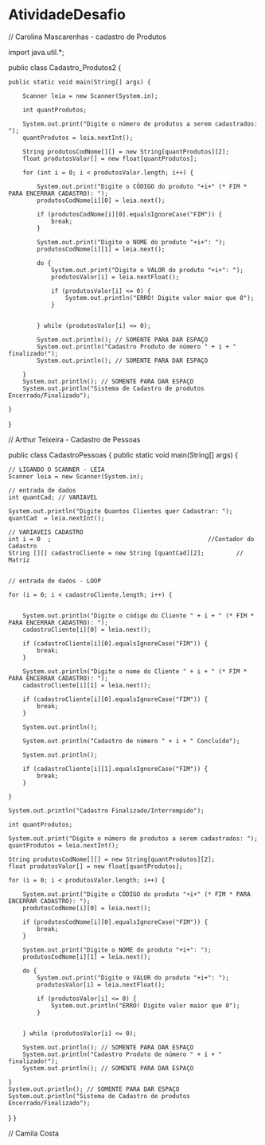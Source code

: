 # AtividadeDesafio

// Carolina Mascarenhas - cadastro de Produtos

import java.util.*;

public class Cadastro_Produtos2 {

	public static void main(String[] args) {
		
		Scanner leia = new Scanner(System.in);
		
		int quantProdutos; 
						
		System.out.print("Digite o número de produtos a serem cadastrados: ");
		quantProdutos = leia.nextInt();
		
		String produtosCodNome[][] = new String[quantProdutos][2];
		float produtosValor[] = new float[quantProdutos];
		
		for (int i = 0; i < produtosValor.length; i++) {
			
			System.out.print("Digite o CÓDIGO do produto "+i+" (* FIM * PARA ENCERRAR CADASTRO): ");
			produtosCodNome[i][0] = leia.next();
			
			if (produtosCodNome[i][0].equalsIgnoreCase("FIM")) {
				break;
			}
			
			System.out.print("Digite o NOME do produto "+i+": ");
			produtosCodNome[i][1] = leia.next();
					
			do {
				System.out.print("Digite o VALOR do produto "+i+": ");
				produtosValor[i] = leia.nextFloat();
					
				if (produtosValor[i] <= 0) {
					System.out.println("ERRO! Digite valor maior que 0");
				} 
			
				
			} while (produtosValor[i] <= 0);
		
			System.out.println(); // SOMENTE PARA DAR ESPAÇO
			System.out.println("Cadastro Produto de número " + i + " finalizado!");
			System.out.println(); // SOMENTE PARA DAR ESPAÇO
			
		} 
		System.out.println(); // SOMENTE PARA DAR ESPAÇO
		System.out.println("Sistema de Cadastro de produtos Encerrado/Finalizado");
		
	} 
		
}

// Arthur Teixeira - Cadastro de Pessoas

public class CadastroPessoas {
public static void main(String[] args) {

    // LIGANDO O SCANNER - LEIA
    Scanner leia = new Scanner(System.in);

    // entrada de dados
    int quantCad; // VARIAVEL

    System.out.println("Digite Quantos Clientes quer Cadastrar: ");
    quantCad  = leia.nextInt(); 

    // VARIAVEIS CADASTRO
    int i = 0  ;                                            //Contador do Cadastro
    String [][] cadastroCliente = new String [quantCad][2];         // Matriz


    // entrada de dados - LOOP

    for (i = 0; i < cadastroCliente.length; i++) {


        System.out.println("Digite o código do Cliente " + i + " (* FIM * PARA ENCERRAR CADASTRO): ");
        cadastroCliente[i][0] = leia.next();

        if (cadastroCliente[i][0].equalsIgnoreCase("FIM")) {
            break;
        }

        System.out.println("Digite o nome do Cliente " + i + " (* FIM * PARA ENCERRAR CADASTRO): ");
        cadastroCliente[i][1] = leia.next();

        if (cadastroCliente[i][0].equalsIgnoreCase("FIM")) {
            break;
        }

        System.out.println();

        System.out.println("Cadastro de número " + i + " Concluído");

        System.out.println();

        if (cadastroCliente[i][1].equalsIgnoreCase("FIM")) {
            break;
        }

    }

    System.out.println("Cadastro Finalizado/Interrompido"); 

    int quantProdutos; 

    System.out.print("Digite o número de produtos a serem cadastrados: ");
    quantProdutos = leia.nextInt();

    String produtosCodNome[][] = new String[quantProdutos][2];
    float produtosValor[] = new float[quantProdutos];

    for (i = 0; i < produtosValor.length; i++) {

        System.out.print("Digite o CÓDIGO do produto "+i+" (* FIM * PARA ENCERRAR CADASTRO): ");
        produtosCodNome[i][0] = leia.next();

        if (produtosCodNome[i][0].equalsIgnoreCase("FIM")) {
            break;
        }

        System.out.print("Digite o NOME do produto "+i+": ");
        produtosCodNome[i][1] = leia.next();

        do {
            System.out.print("Digite o VALOR do produto "+i+": ");
            produtosValor[i] = leia.nextFloat();

            if (produtosValor[i] <= 0) {
                System.out.println("ERRO! Digite valor maior que 0");
            } 


        } while (produtosValor[i] <= 0);

        System.out.println(); // SOMENTE PARA DAR ESPAÇO
        System.out.println("Cadastro Produto de número " + i + " finalizado!");
        System.out.println(); // SOMENTE PARA DAR ESPAÇO

    } 
    System.out.println(); // SOMENTE PARA DAR ESPAÇO
    System.out.println("Sistema de Cadastro de produtos Encerrado/Finalizado");

}
}

// Camila Costa
